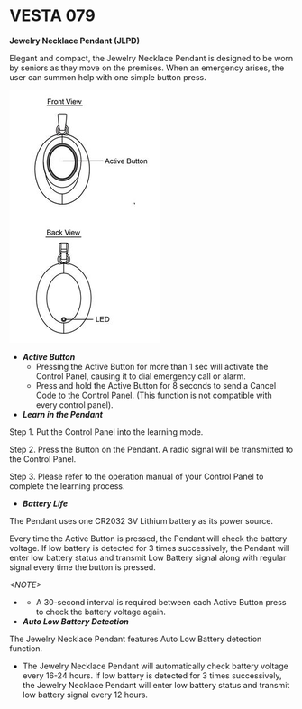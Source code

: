 # VESTA 079

**Jewelry Necklace Pendant (JLPD)**

Elegant and compact, the Jewelry Necklace Pendant is designed to be worn by seniors as they move on the premises. When an emergency arises, the user can summon help with one simple button press.

![](<.gitbook/assets/0 (53).jpeg>)

* _**Active Button**_
  * Pressing the Active Button for more than 1 sec will activate the Control Panel, causing it to dial emergency call or alarm.
  * Press and hold the Active Button for 8 seconds to send a Cancel Code to the Control Panel. (This function is not compatible with every control panel).
* _**Learn in the Pendant**_

Step 1. Put the Control Panel into the learning mode.

Step 2. Press the Button on the Pendant. A radio signal will be transmitted to the Control Panel.

Step 3. Please refer to the operation manual of your Control Panel to complete the learning process.

* _**Battery Life**_

The Pendant uses one CR2032 3V Lithium battery as its power source.

Every time the Active Button is pressed, the Pendant will check the battery voltage. If low battery is detected for 3 times successively, the Pendant will enter low battery status and transmit Low Battery signal along with regular signal every time the button is pressed.

_\<NOTE>_

*
  * A 30-second interval is required between each Active Button press to check the battery voltage again.
* _**Auto Low Battery Detection**_

The Jewelry Necklace Pendant features Auto Low Battery detection function.

* The Jewelry Necklace Pendant will automatically check battery voltage every 16-24 hours. If low battery is detected for 3 times successively, the Jewelry Necklace Pendant will enter low battery status and transmit low battery signal every 12 hours.
